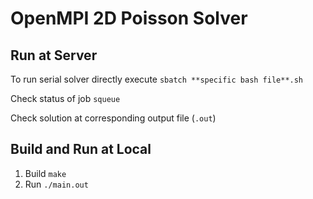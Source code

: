 # OpenMPI 2D Poisson Solver

## Run at Server
To run serial solver directly execute 
```sbatch **specific bash file**.sh```

Check status of job
```squeue```

Check solution at corresponding output file (```.out```)
## Build and Run at Local
1. Build
```make ```
2. Run
```./main.out```
